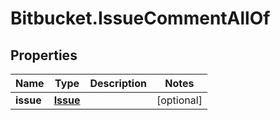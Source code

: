 # Bitbucket.IssueCommentAllOf

## Properties

Name | Type | Description | Notes
------------ | ------------- | ------------- | -------------
**issue** | [**Issue**](Issue.md) |  | [optional] 


